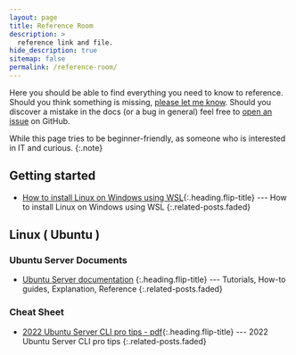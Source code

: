 ```yaml
---
layout: page
title: Reference Room
description: >
  reference link and file.
hide_description: true
sitemap: false
permalink: /reference-room/
---
```


Here you should be able to find everything you need to know to reference.
Should you think something is missing, [please let me know](mailto:angelinurs@hotmail.com).
Should you discover a mistake in the docs (or a bug in general) feel free to [open an issue](https://github.com/hydecorp/hydejack/issues) on GitHub.

While this page tries to be beginner-friendly, as someone who is interested in IT and curious.
{:.note}

## Getting started

* [How to install Linux on Windows using WSL]{:.heading.flip-title} --- How to install Linux on Windows using WSL
{:.related-posts.faded}

## Linux ( Ubuntu )

### Ubuntu Server Documents

* [Ubuntu Server documentation] {:.heading.flip-title} --- Tutorials, How-to guides, Explanation, Reference
{:.related-posts.faded}

### Cheat Sheet

* [2022 Ubuntu Server CLI pro tips - pdf]{:.heading.flip-title} --- 2022 Ubuntu Server CLI pro tips
{:.related-posts.faded}

<!-- ---------- -->
<!-- references -->
<!-- ---------- -->
[How to install Linux on Windows using WSL]: ./wsl/wsl.md
[Ubuntu Server documentation]:https://ubuntu.com/server/docs
[2022 Ubuntu Server CLI pro tips - pdf]: ../download/Ubuntu.Server.CLI.pro.tips.19.04.22.pdf
